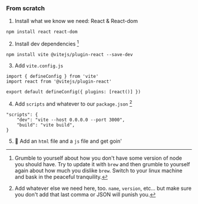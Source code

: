 ### From scratch


1. Install what we know we need: React & React-dom

```
npm install react react-dom
```

2. Install dev dependencies [^1]

```
npm install vite @vitejs/plugin-react --save-dev
```

3. Add `vite.config.js`

```
import { defineConfig } from 'vite'
import react from '@vitejs/plugin-react'

export default defineConfig({ plugins: [react()] })
```

4. Add `scripts` and whatever to our `package.json` [^2]

```
"scripts": {
    "dev": "vite --host 0.0.0.0 --port 3000",
    "build": "vite build",
}
```

5. 🥳 Add an `html` file and a `js` file and get goin' 


[^1]: Grumble to yourself about how you don't have some version of node you
  should have. Try to update it with `brew` and then grumble to yourself again
  about how much you dislike `brew`. Switch to your linux machine and bask in
  the peaceful tranquility.

[^2]: Add whatever else we need here, too. `name`, `version`, etc... but make
  sure you don't add that last comma or JSON will punish you. 
